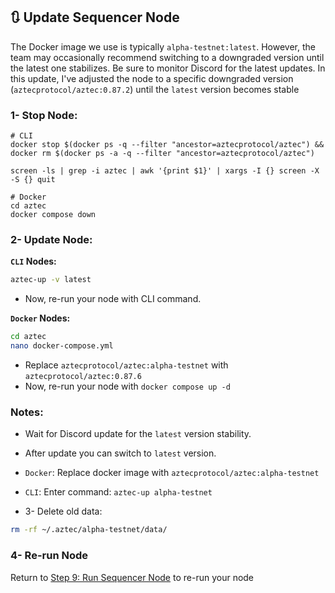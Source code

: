 ## 🔃 Update Sequencer Node
The Docker image we use is typically `alpha-testnet:latest`. However, the team may occasionally recommend switching to a downgraded version until the latest one stabilizes. Be sure to monitor Discord for the latest updates.
In this update, I've adjusted the node to a specific downgraded version (`aztecprotocol/aztec:0.87.2`) until the `latest` version becomes stable

### 1- Stop Node:
```console
# CLI
docker stop $(docker ps -q --filter "ancestor=aztecprotocol/aztec") && docker rm $(docker ps -a -q --filter "ancestor=aztecprotocol/aztec")

screen -ls | grep -i aztec | awk '{print $1}' | xargs -I {} screen -X -S {} quit

# Docker
cd aztec
docker compose down
```

###  2- Update Node:
**`CLI` Nodes:**
```bash
aztec-up -v latest
```
* Now, re-run your node with CLI command.

**`Docker` Nodes:**
```bash
cd aztec
nano docker-compose.yml
```
* Replace `aztecprotocol/aztec:alpha-testnet` with `aztecprotocol/aztec:0.87.6`
* Now, re-run your node with `docker compose up -d`

### Notes:
* Wait for Discord update for the `latest` version stability.
* After update you can switch to `latest` version.
* `Docker`: Replace docker image with `aztecprotocol/aztec:alpha-testnet`
* `CLI`: Enter command: `aztec-up alpha-testnet`

* 3- Delete old data:
```bash
rm -rf ~/.aztec/alpha-testnet/data/
```

### 4- Re-run Node

Return to [Step 9: Run Sequencer Node](https://github.com/0xmoei/aztec-network/blob/main/README.md#9-run-sequencer-node) to re-run your node
